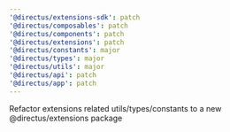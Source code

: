 ```yaml
---
'@directus/extensions-sdk': patch
'@directus/composables': patch
'@directus/components': patch
'@directus/extensions': patch
'@directus/constants': major
'@directus/types': major
'@directus/utils': major
'@directus/api': patch
'@directus/app': patch
---
```


Refactor extensions related utils/types/constants to a new @directus/extensions package
